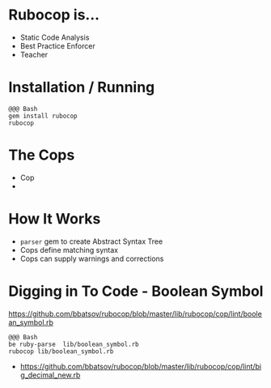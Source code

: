 <!SLIDE  center>
# Rubocop is...

* Static Code Analysis
* Best Practice Enforcer
* Teacher

<!SLIDE center>
# Installation / Running

    @@@ Bash
    gem install rubocop
    rubocop

<!SLIDE center>
# The Cops
* Cop
*

<!SLIDE center>
# How It Works

* `parser` gem to create Abstract Syntax Tree
* Cops define matching syntax
* Cops can supply warnings and corrections

<!SLIDE center>
# Digging in To Code - Boolean Symbol

https://github.com/bbatsov/rubocop/blob/master/lib/rubocop/cop/lint/boolean_symbol.rb

    @@@ Bash
    be ruby-parse  lib/boolean_symbol.rb
    rubocop lib/boolean_symbol.rb

* https://github.com/bbatsov/rubocop/blob/master/lib/rubocop/cop/lint/big_decimal_new.rb


